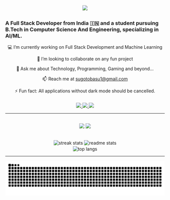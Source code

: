 <h1 align="center">
    <img src="https://readme-typing-svg.herokuapp.com/?font=Righteous&size=35&center=true&vCenter=true&width=500&height=70&duration=4000&lines=Hi+There!+👋;+I'm+Sugoto+Basu!;" />
</h1>


<h3 align="left">A Full Stack Developer from India 🇮🇳 and a student pursuing B.Tech in Computer Science And Engineering, specializing in AI/ML.</h3>

<div align="center">

💻 I’m currently working on Full Stack Development and Machine Learning

👯 I’m looking to collaborate on any fun project

💬 Ask me about Technology, Programming, Gaming and beyond...

📫 Reach me at sugotobasu1@gmail.com

⚡ Fun fact: All applications without dark mode should be cancelled.

</div>

###

<div align="center"> 
  <a href="mailto:sugotobasu1@gmail.com">
    <img src="https://img.shields.io/badge/Gmail-333333?style=for-the-badge&logo=gmail&logoColor=red" />
  </a>
  <a href="https://linkedin.com/in/sugotobasu" target="_blank">
    <img src="https://img.shields.io/badge/LinkedIn-0077B5?style=for-the-badge&logo=linkedin&logoColor=white" target="_blank" />
  </a>
  <a href="https://github.com/Sugoto" target="_blank">
     <img src="https://img.shields.io/badge/Portfolio-FF5722?style=for-the-badge&logo=todoist&logoColor=white" target="_blank" /> <!-- sqlite, safari, google-chrome are other good icon options -->
  </a>
</div>

 <hr/>
 
<br/>
<div align="center">
    <img src="https://skillicons.dev/icons?i=react,mui,html,css,vscode,github,figma,tailwind,git" />
    <img src="https://skillicons.dev/icons?i=nodejs,python,javascript,typescript,express,firebase,mongodb,c,cpp,java,nextjs,mysql,flask" /><br>
</div>

<br/>

<br>
<div align=center>
  <img width=390 src="https://github-readme-streak-stats-salesp07.vercel.app/?user=sugoto&count_private=true&theme=react&border_radius=10" alt="streak stats"/>
  <img width=390 src="https://github-readme-stats-salesp07.vercel.app/api?username=sugoto&count_private=true&show_icons=true&theme=react&rank_icon=github&border_radius=10" alt="readme stats" />
  <br/>
  <img width=325 align="center" src="https://github-readme-stats-salesp07.vercel.app/api/top-langs/?username=sugoto&hide=HTML&langs_count=8&layout=compact&theme=react&border_radius=10&size_weight=0.5&count_weight=0.5&exclude_repo=github-readme-stats" alt="top langs" />
</div>
<hr/>
<div align="center">
<img alt="snake eating my contributions" src="https://raw.githubusercontent.com/Sugoto/sugoto/output/github-contribution-grid-snake-dark.svg" />
</div>
